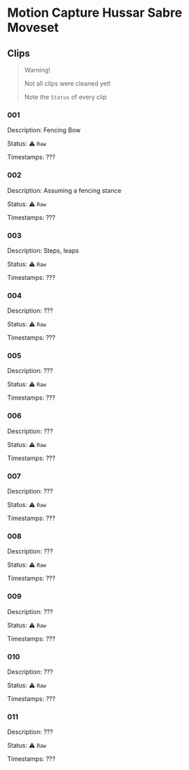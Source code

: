 # Motion Capture Hussar Sabre Moveset

## Clips

> Warning!
>
> Not all clips were cleaned yet!
>
> Note the `Status` of every clip

### 001

Description: Fencing Bow

Status: :warning: `Raw`

Timestamps: ???

### 002

Description: Assuming a fencing stance

Status: :warning: `Raw`

Timestamps: ???

### 003

Description: Steps, leaps

Status: :warning: `Raw`

Timestamps: ???

### 004

Description: ???

Status: :warning: `Raw`

Timestamps: ???

### 005

Description: ???

Status: :warning: `Raw`

Timestamps: ???

### 006

Description: ???

Status: :warning: `Raw`

Timestamps: ???

### 007

Description: ???

Status: :warning: `Raw`

Timestamps: ???

### 008

Description: ???

Status: :warning: `Raw`

Timestamps: ???

### 009

Description: ???

Status: :warning: `Raw`

Timestamps: ???

### 010

Description: ???

Status: :warning: `Raw`

Timestamps: ???

### 011

Description: ???

Status: :warning: `Raw`

Timestamps: ???
